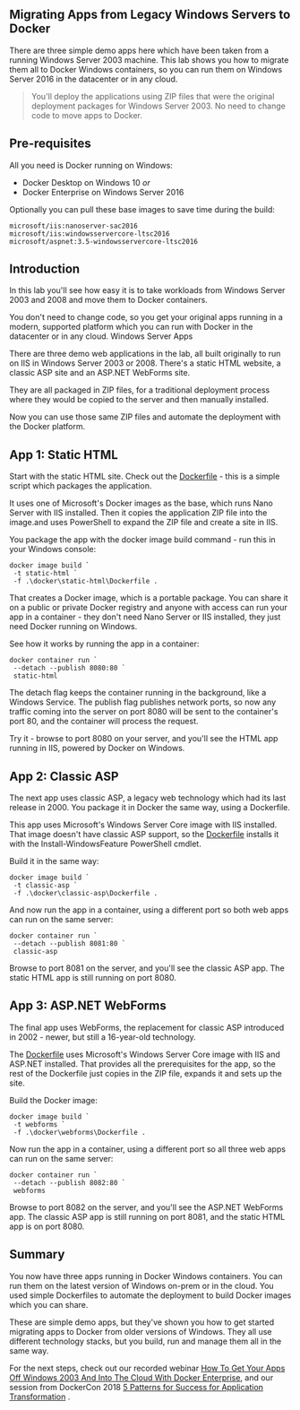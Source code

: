## Migrating Apps from Legacy Windows Servers to Docker

There are three simple demo apps here which have been taken from a running Windows Server 2003 machine. This lab shows you how to migrate them all to Docker Windows containers, so you can run them on Windows Server 2016 in the datacenter or in any cloud.

> You'll deploy the applications using ZIP files that were the original deployment packages for Windows Server 2003. No need to change code to move apps to Docker.

## Pre-requisites

All you need is Docker running on Windows:

- Docker Desktop on Windows 10 *or*
- Docker Enterprise on Windows Server 2016

Optionally you can pull these base images to save time during the build:

```
microsoft/iis:nanoserver-sac2016
microsoft/iis:windowsservercore-ltsc2016
microsoft/aspnet:3.5-windowsservercore-ltsc2016
```

## Introduction
In this lab you'll see how easy it is to take workloads from Windows Server 2003 and 2008 and move them to Docker containers.

You don't need to change code, so you get your original apps running in a modern, supported platform which you can run with Docker in the datacenter or in any cloud.
Windows Server Apps

There are three demo web applications in the lab, all built originally to run on IIS in Windows Server 2003 or 2008. There's a static HTML website, a classic ASP site and an ASP.NET WebForms site.

They are all packaged in ZIP files, for a traditional deployment process where they would be copied to the server and then manually installed.

Now you can use those same ZIP files and automate the deployment with the Docker platform.

## App 1: Static HTML

Start with the static HTML site. Check out the [Dockerfile](./docker/static-html/Dockerfile) - this is a simple script which packages the application.

It uses one of Microsoft's Docker images as the base, which runs Nano Server with IIS installed. Then it copies the application ZIP file into the image.and uses PowerShell to expand the ZIP file and create a site in IIS.

You package the app with the docker image build command - run this in your Windows console:

```
docker image build `
 -t static-html `
 -f .\docker\static-html\Dockerfile .
```

That creates a Docker image, which is a portable package. You can share it on a public or private Docker registry and anyone with access can run your app in a container - they don't need Nano Server or IIS installed, they just need Docker running on Windows.

See how it works by running the app in a container:

```
docker container run `
 --detach --publish 8080:80 `
 static-html
```

The detach flag keeps the container running in the background, like a Windows Service. The publish flag publishes network ports, so now any traffic coming into the server on port 8080 will be sent to the container's port 80, and the container will process the request.

Try it - browse to port 8080 on your server, and you'll see the HTML app running in IIS, powered by Docker on Windows.

## App 2: Classic ASP

The next app uses classic ASP, a legacy web technology which had its last release in 2000. You package it in Docker the same way, using a Dockerfile.

This app uses Microsoft's Windows Server Core image with IIS installed. That image doesn't have classic ASP support, so the [Dockerfile](./docker/classic-asp/Dockerfile) installs it with the Install-WindowsFeature PowerShell cmdlet.

Build it in the same way:

```
docker image build `
 -t classic-asp `
 -f .\docker\classic-asp\Dockerfile .
```

And now run the app in a container, using a different port so both web apps can run on the same server:

```
docker container run `
 --detach --publish 8081:80 `
 classic-asp
```

Browse to port 8081 on the server, and you'll see the classic ASP app. The static HTML app is still running on port 8080.

## App 3: ASP.NET WebForms

The final app uses WebForms, the replacement for classic ASP introduced in 2002 - newer, but still a 16-year-old technology.

The [Dockerfile](./docker/webforms/Dockerfile) uses Microsoft's Windows Server Core image with IIS and ASP.NET installed. That provides all the prerequisites for the app, so the rest of the Dockerfile just copies in the ZIP file, expands it and sets up the site.

Build the Docker image:

```
docker image build `
 -t webforms `
 -f .\docker\webforms\Dockerfile .
```

Now run the app in a container, using a different port so all three web apps can run on the same server:

```
docker container run `
 --detach --publish 8082:80 `
 webforms
```

Browse to port 8082 on the server, and you'll see the ASP.NET WebForms app. The classic ASP app is still running on port 8081, and the static HTML app is on port 8080.

## Summary

You now have three apps running in Docker Windows containers. You can run them on the latest version of Windows on-prem or in the cloud. You used simple Dockerfiles to automate the deployment to build Docker images which you can share.

These are simple demo apps, but they've shown you how to get started migrating apps to Docker from older versions of Windows. They all use different technology stacks, but you build, run and manage them all in the same way.

For the next steps, check out our recorded webinar [How To Get Your Apps Off Windows 2003 And Into The Cloud With Docker Enterprise](https://blog.docker.com/2018/07/get-apps-off-windows-2003-cloud-docker-enterprise), and our session from DockerCon 2018 [5 Patterns for Success for Application Transformation](https://dockercon2018.hubs.vidyard.com/watch/w1gCK5PSt3JuGBLLELH9WG) .


